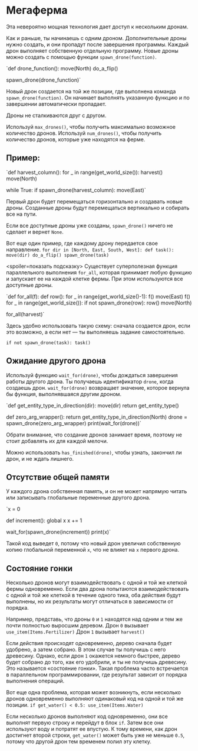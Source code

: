 # Мегаферма
Эта невероятно мощная технология дает доступ к нескольким дронам. 

Как и раньше, ты начинаешь с одним дроном. Дополнительные дроны нужно создать, и они пропадут после завершения программы.
Каждый дрон выполняет собственную отдельную программу. Новые дроны можно создать с помощью функции `spawn_drone(function)`.

`def drone_function():
    move(North)
    do_a_flip()

spawn_drone(drone_function)`

Новый дрон создается на той же позиции, где выполнена команда `spawn_drone(function)`. Он начинает выполнять указанную функцию и по завершении автоматически пропадает.

Дроны не сталкиваются друг с другом. 

Используй `max_drones()`, чтобы получить максимально возможное количество дронов.
Используй `num_drones()`, чтобы получить количество дронов, которые уже находятся на ферме.


## Пример:
`def harvest_column():
    for _ in range(get_world_size()):
        harvest()
        move(North)

while True:
    if spawn_drone(harvest_column):
        move(East)`

Первый дрон будет перемещаться горизонтально и создавать новые дроны. Созданные дроны будут перемещаться вертикально и собирать все на пути.

Если все доступные дроны уже созданы, `spawn_drone()` ничего не сделает и вернет `None`.

Вот еще один пример, где каждому дрону передается свое направление.
`for dir in [North, East, South, West]:
    def task():
        move(dir)
        do_a_flip()
    spawn_drone(task)`

<spoiler=показать подсказку> Существует суперполезная функция параллельного выполнения `for_all`, которая принимает любую функцию и запускает ее на каждой клетке фермы. При этом используются все доступные дроны.

`def for_all(f):
	def row():
		for _ in range(get_world_size()-1):
			f()
			move(East)
		f()
	for _ in range(get_world_size()):
		if not spawn_drone(row):
			row()
		move(North)

for_all(harvest)`

Здесь удобно использовать такую схему: сначала создается дрон, если это возможно, а если нет — ты выполняешь задание самостоятельно.

`if not spawn_drone(task):
	task()`
</spoiler>

## Ожидание другого дрона
Используй функцию `wait_for(drone)`, чтобы дождаться завершения работы другого дрона. Ты получаешь идентификатор `drone`, когда создаешь дрон.
`wait_for(drone)` возвращает значение, которое вернула бы функция, выполнявшаяся другим дроном.

`def get_entity_type_in_direction(dir):
    move(dir)
    return get_entity_type()

def zero_arg_wrapper():
    return get_entity_type_in_direction(North)
drone = spawn_drone(zero_arg_wrapper)
print(wait_for(drone))`

Обрати внимание, что создание дронов занимает время, поэтому не стоит добавлять их для каждой мелочи.

Можно использовать `has_finished(drone)`, чтобы узнать, закончил ли дрон, и не ждать лишнего.

## Отсутствие общей памяти
У каждого дрона собственная память, и он не может напрямую читать или записывать глобальные переменные другого дрона.

`x = 0

def increment():
    global x
    x += 1

wait_for(spawn_drone(increment))
print(x)`

Такой код выведет `0`, потому что новый дрон увеличил собственную копию глобальной переменной `x`, что не влияет на `x` первого дрона.

## Состояние гонки
Несколько дронов могут взаимодействовать с одной и той же клеткой фермы одновременно. Если два дрона попытаются взаимодействовать с одной и той же клеткой в течение одного тика, оба действия будут выполнены, но их результаты могут отличаться в зависимости от порядка.

Например, представь, что дроны `0` и `1` находятся над одним и тем же почти полностью выросшим деревом.
Дрон `0` вызывает
`use_item(Items.Fertilizer)`
Дрон `1` вызывает
`harvest()`

Если действия происходят одновременно, дерево сначала будет удобрено, а затем собрано. В этом случае ты получишь с него древесину. Однако, если дрон `1` окажется немного быстрее, дерево будет собрано до того, как его удобрили, и ты не получишь древесину.
Это называется «состояние гонки». Такая проблема часто встречается в параллельном программировании, где результат зависит от порядка выполнения операций.

Вот еще одна проблема, которая может возникнуть, если несколько дронов одновременно выполняют одинаковый код на одной и той же позиции.
`if get_water() < 0.5:
    use_item(Items.Water)`

Если несколько дронов выполняют код одновременно, они все выполнят первую строку и перейдут в блок `if`. Затем все они используют воду и потратят ее впустую.
К тому времени, как дрон достигнет второй строки, `get_water()` может быть уже не меньше `0.5`, потому что другой дрон тем временем полил эту клетку.